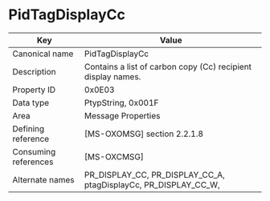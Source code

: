 # PidTagDisplayCc

| Key | Value |
|---|---|
| Canonical name | PidTagDisplayCc |
| Description | Contains a list of carbon copy (Cc) recipient display names. |
| Property ID | 0x0E03 |
| Data type | PtypString, 0x001F |
| Area | Message Properties |
| Defining reference | [MS-OXOMSG] section 2.2.1.8 |
| Consuming references | [MS-OXCMSG] |
| Alternate names | PR_DISPLAY_CC, PR_DISPLAY_CC_A, ptagDisplayCc, PR_DISPLAY_CC_W, |

